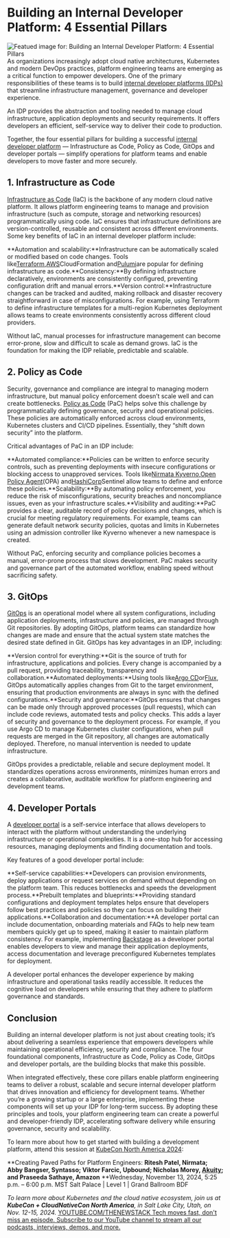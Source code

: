 # Building an Internal Developer Platform: 4 Essential Pillars
![Featued image for: Building an Internal Developer Platform: 4 Essential Pillars](https://cdn.thenewstack.io/media/2024/10/887ec546-idp-4-pillars-1024x576.jpg)
As organizations increasingly adopt cloud native architectures, Kubernetes and modern DevOps practices, platform engineering teams are emerging as a critical function to empower developers. One of the primary responsibilities of these teams is to build [internal developer platforms (IDPs)](https://thenewstack.io/platform-engineering/) that streamline infrastructure management, governance and developer experience.

An IDP provides the abstraction and tooling needed to manage cloud infrastructure, application deployments and security requirements. It offers developers an efficient, self-service way to deliver their code to production.

Together, the four essential pillars for building a successful [internal developer platform](https://thenewstack.io/7-core-elements-of-an-internal-developer-platform/) — Infrastructure as Code, Policy as Code, GitOps and developer portals — simplify operations for platform teams and enable developers to move faster and more securely.

## 1. Infrastructure as Code
[Infrastructure as Code](https://thenewstack.io/infrastructure-as-code/) (IaC) is the backbone of any modern cloud native platform. It allows platform engineering teams to manage and provision infrastructure (such as compute, storage and networking resources) programmatically using code. IaC ensures that infrastructure definitions are version-controlled, reusable and consistent across different environments.
Some key benefits of IaC in an internal developer platform include:

**Automation and scalability:**Infrastructure can be automatically scaled or modified based on code changes. Tools like[Terraform](https://roadmap.sh/terraform),[AWS](https://aws.amazon.com/?utm_content=inline+mention)CloudFormation and[Pulumi](https://www.pulumi.com?utm_content=inline+mention)are popular for defining infrastructure as code.**Consistency:**By defining infrastructure declaratively, environments are consistently configured, preventing configuration drift and manual errors.**Version control:**Infrastructure changes can be tracked and audited, making rollback and disaster recovery straightforward in case of misconfigurations.
For example, using Terraform to define infrastructure templates for a multi-region Kubernetes deployment allows teams to create environments consistently across different cloud providers.

Without IaC, manual processes for infrastructure management can become error-prone, slow and difficult to scale as demand grows. IaC is the foundation for making the IDP reliable, predictable and scalable.

## 2. Policy as Code
Security, governance and compliance are integral to managing modern infrastructure, but manual policy enforcement doesn’t scale well and can create bottlenecks. [Policy as Code](https://nirmata.com/2024/06/24/top-10-reasons-why-policy-as-code/) (PaC) helps solve this challenge by programmatically defining governance, security and operational policies. These policies are automatically enforced across cloud environments, Kubernetes clusters and CI/CD pipelines. Essentially, they “shift down security” into the platform.

Critical advantages of PaC in an IDP include:

**Automated compliance:**Policies can be written to enforce security controls, such as preventing deployments with insecure configurations or blocking access to unapproved services. Tools like[Nirmata Kyverno](https://nirmata.com/kyverno-oss/),[Open Policy Agent](https://thenewstack.io/5-things-you-didnt-know-about-open-policy-agent/)(OPA) and[HashiCorp](https://www.hashicorp.com/?utm_content=inline+mention)Sentinel allow teams to define and enforce these policies.**Scalability:**By automating policy enforcement, you reduce the risk of misconfigurations, security breaches and noncompliance issues, even as your infrastructure scales.**Visibility and auditing:**PaC provides a clear, auditable record of policy decisions and changes, which is crucial for meeting regulatory requirements.
For example, teams can generate default network security policies, quotas and limits in Kubernetes using an admission controller like Kyverno whenever a new namespace is created.

Without PaC, enforcing security and compliance policies becomes a manual, error-prone process that slows development. PaC makes security and governance part of the automated workflow, enabling speed without sacrificing safety.

## 3. GitOps
[GitOps](https://thenewstack.io/4-core-principles-of-gitops/) is an operational model where all system configurations, including application deployments, infrastructure and policies, are managed through Git repositories. By adopting GitOps, platform teams can standardize how changes are made and ensure that the actual system state matches the desired state defined in Git.
GitOps has key advantages in an IDP, including:

**Version control for everything:**Git is the source of truth for infrastructure, applications and policies. Every change is accompanied by a pull request, providing traceability, transparency and collaboration.**Automated deployments:**Using tools like[Argo CD](https://thenewstack.io/how-far-can-you-go-with-argo/)or[Flux](https://thenewstack.io/why-flux-isnt-dying-after-weaveworks/), GitOps automatically applies changes from Git to the target environment, ensuring that production environments are always in sync with the defined configurations.**Security and governance:**GitOps ensures that changes can be made only through approved processes (pull requests), which can include code reviews, automated tests and policy checks. This adds a layer of security and governance to the deployment process.
For example, if you use Argo CD to manage Kubernetes cluster configurations, when pull requests are merged in the Git repository, all changes are automatically deployed. Therefore, no manual intervention is needed to update infrastructure.

GitOps provides a predictable, reliable and secure deployment model. It standardizes operations across environments, minimizes human errors and creates a collaborative, auditable workflow for platform engineering and development teams.

## 4. Developer Portals
A [developer portal](https://thenewstack.io/internal-developer-portal-what-it-is-and-why-you-need-one/) is a self-service interface that allows developers to interact with the platform without understanding the underlying infrastructure or operational complexities. It is a one-stop hub for accessing resources, managing deployments and finding documentation and tools.

Key features of a good developer portal include:

**Self-service capabilities:**Developers can provision environments, deploy applications or request services on demand without depending on the platform team. This reduces bottlenecks and speeds the development process.**Prebuilt templates and blueprints:**Providing standard configurations and deployment templates helps ensure that developers follow best practices and policies so they can focus on building their applications.**Collaboration and documentation:**A developer portal can include documentation, onboarding materials and FAQs to help new team members quickly get up to speed, making it easier to maintain platform consistency.
For example, implementing [Backstage](https://thenewstack.io/new-spotify-portal-for-backstage-eases-platform-engineering/) as a developer portal enables developers to view and manage their application deployments, access documentation and leverage preconfigured Kubernetes templates for deployment.

A developer portal enhances the developer experience by making infrastructure and operational tasks readily accessible. It reduces the cognitive load on developers while ensuring that they adhere to platform governance and standards.

## Conclusion
Building an internal developer platform is not just about creating tools; it’s about delivering a seamless experience that empowers developers while maintaining operational efficiency, security and compliance. The four foundational components, Infrastructure as Code, Policy as Code, GitOps and developer portals, are the building blocks that make this possible.

When integrated effectively, these core pillars enable platform engineering teams to deliver a robust, scalable and secure internal developer platform that drives innovation and efficiency for development teams. Whether you’re a growing startup or a large enterprise, implementing these components will set up your IDP for long-term success. By adopting these principles and tools, your platform engineering team can create a powerful and developer-friendly IDP, accelerating software delivery while ensuring governance, security and scalability.

To learn more about how to get started with building a development platform, attend this session at [KubeCon North America 2024](https://events.linuxfoundation.org/kubecon-cloudnativecon-north-america/program/schedule/):

**Creating Paved Paths for Platform Engineers: **Ritesh Patel, Nirmata; Abby Bangser, Syntasso; Viktor Farcic, Upbound; Nicholas Morey, [Akuity](https://akuity.io/?utm_content=inline+mention); and Praseeda Sathaye, Amazon**
**Wednesday, November 13, 2024, 5:25 p.m. – 6:00 p.m. MST
Salt Palace | Level 1 | Grand Ballroom BDF

*To learn more about Kubernetes and the cloud native ecosystem, join us at **KubeCon + CloudNativeCon North America**, in Salt Lake City, Utah, on Nov. 12-15, 2024.*
[
YOUTUBE.COM/THENEWSTACK
Tech moves fast, don't miss an episode. Subscribe to our YouTube
channel to stream all our podcasts, interviews, demos, and more.
](https://youtube.com/thenewstack?sub_confirmation=1)